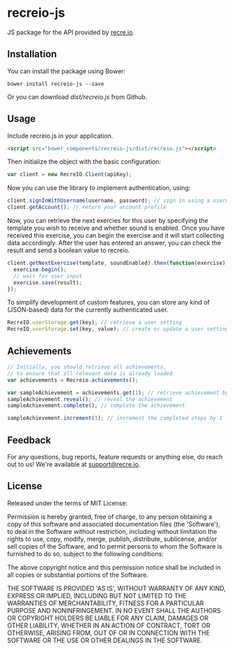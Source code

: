 recreio-js
==============

JS package for the API provided by [recre.io](https://recre.io).

Installation
------

You can install the package using Bower:

```shell
bower install recreio-js --save
```

Or you can download *dist/recreio.js* from Github.

Usage
------
Include recreio.js in your application.

```html
<script src="bower_components/recreio-js/dist/recreio.js"></script>
```

Then initialize the object with the basic configuration:

```js
var client = new RecreIO.Client(apiKey);
```

Now you can use the library to implement authentication, using:

```js
client.signInWithUsername(username, password); // sign in using a username and password combination
client.getAccount(); // return your account profile
```

Now, you can retrieve the next exercies for this user by specifying the template you wish to receive and whether sound is enabled. Once you have received this exercise, you can begin the exercise and it will start collecting data accordingly. After the user has entered an answer, you can check the result and send a boolean value to recreio.

```js
client.getNextExercise(template, soundEnabled).then(function(exercise) {
  exercise.begin();
  // wait for user input
  exercise.save(result);
});
```

To simplify development of custom features, you can store any kind of (JSON-based) data for the currently authenticated user.

```js
RecreIO.userStorage.get(key); // retrieve a user setting
RecreIO.userStorage.set(key, value); // create or update a user setting
```

Achievements
--------

```js
// Initially, you should retrieve all achievements,
// to ensure that all relevant data is already loaded.
var achievements = Recreio.achievements();

var sampleAchievement = achievements.get(1); // retrieve achievement by id = 1
sampleAchievement.reveal(); // reveal the achievement
sampleAchievement.complete(); // complete the achievement

sampleAchievement.increment(1); // increment the completed steps by 1
```

Feedback
------

For any questions, bug reports, feature requests or anything else, do reach out to us! We're available at [support@recre.io](mailto:support@recre.io).

License
------

Released under the terms of MIT License:

Permission is hereby granted, free of charge, to any person obtaining
a copy of this software and associated documentation files (the
'Software'), to deal in the Software without restriction, including
without limitation the rights to use, copy, modify, merge, publish,
distribute, sublicense, and/or sell copies of the Software, and to
permit persons to whom the Software is furnished to do so, subject to
the following conditions:

The above copyright notice and this permission notice shall be
included in all copies or substantial portions of the Software.

THE SOFTWARE IS PROVIDED 'AS IS', WITHOUT WARRANTY OF ANY KIND,
EXPRESS OR IMPLIED, INCLUDING BUT NOT LIMITED TO THE WARRANTIES OF
MERCHANTABILITY, FITNESS FOR A PARTICULAR PURPOSE AND NONINFRINGEMENT.
IN NO EVENT SHALL THE AUTHORS OR COPYRIGHT HOLDERS BE LIABLE FOR ANY
CLAIM, DAMAGES OR OTHER LIABILITY, WHETHER IN AN ACTION OF CONTRACT,
TORT OR OTHERWISE, ARISING FROM, OUT OF OR IN CONNECTION WITH THE
SOFTWARE OR THE USE OR OTHER DEALINGS IN THE SOFTWARE.
